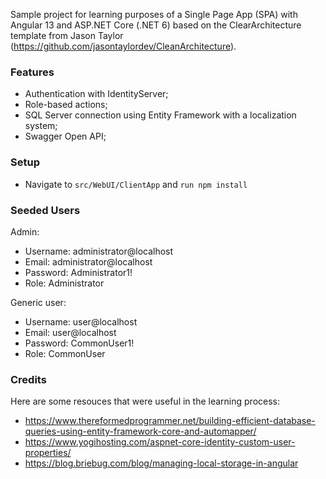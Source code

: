 Sample project for learning purposes of a Single Page App (SPA) with Angular 13 and ASP.NET Core (.NET 6) based on the ClearArchitecture template from Jason Taylor (https://github.com/jasontaylordev/CleanArchitecture).

### Features
- Authentication with IdentityServer;
- Role-based actions;
- SQL Server connection using Entity Framework with a localization system;
- Swagger Open API;

### Setup
- Navigate to `src/WebUI/ClientApp` and `run npm install`

### Seeded Users
Admin:
- Username: administrator@localhost
- Email: administrator@localhost
- Password: Administrator1!
- Role: Administrator

Generic user:
- Username: user@localhost
- Email: user@localhost
- Password: CommonUser1!
- Role: CommonUser

### Credits
Here are some resouces that were useful in the learning process:
- https://www.thereformedprogrammer.net/building-efficient-database-queries-using-entity-framework-core-and-automapper/
- https://www.yogihosting.com/aspnet-core-identity-custom-user-properties/
- https://blog.briebug.com/blog/managing-local-storage-in-angular
